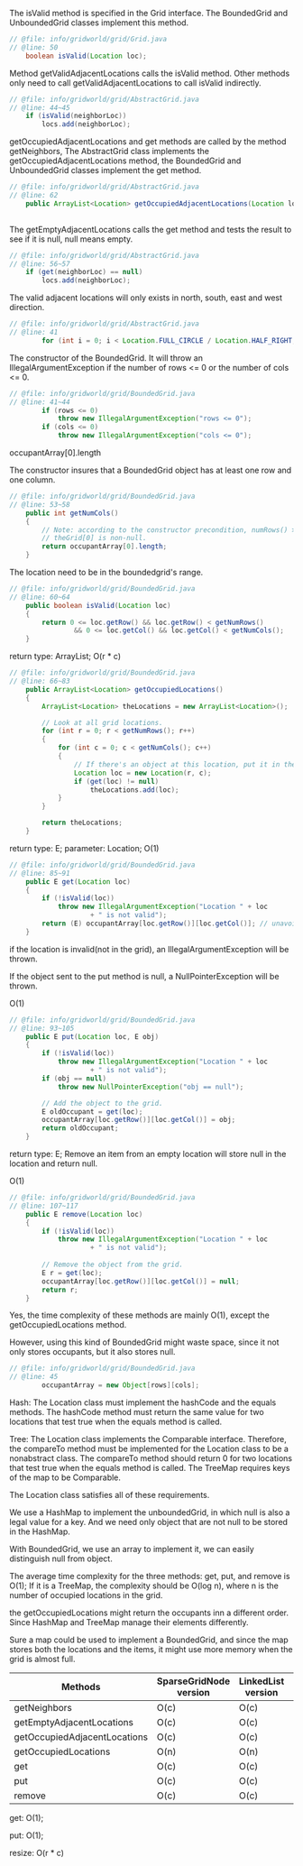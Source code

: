 The isValid method is specified in the Grid interface. The BoundedGrid and UnboundedGrid classes implement this method. 

```java
// @file: info/gridworld/grid/Grid.java
// @line: 50
    boolean isValid(Location loc);
```



Method getValidAdjacentLocations calls the isValid method. Other methods only need to call getValidAdjacentLocations  to call isValid indirectly.

```java
// @file: info/gridworld/grid/AbstractGrid.java
// @line: 44~45
    if (isValid(neighborLoc))
        locs.add(neighborLoc);
```



getOccupiedAdjacentLocations and get methods are called by the method getNeighbors, The AbstractGrid class implements the getOccupiedAdjacentLocations method, the BoundedGrid and UnboundedGrid classes implement the get method.

```java
// @file: info/gridworld/grid/AbstractGrid.java
// @line: 62
    public ArrayList<Location> getOccupiedAdjacentLocations(Location loc)
        
```



The getEmptyAdjacentLocations calls the get method and tests the result to see if it is null, null means empty.

```java
// @file: info/gridworld/grid/AbstractGrid.java
// @line: 56~57
    if (get(neighborLoc) == null)
        locs.add(neighborLoc);
```



The valid adjacent locations will only exists in north, south, east and west direction.

```java
// @file: info/gridworld/grid/AbstractGrid.java
// @line: 41
        for (int i = 0; i < Location.FULL_CIRCLE / Location.HALF_RIGHT; i++)
```



The constructor of the BoundedGrid. It will throw an IllegalArgumentException if the number of rows <= 0 or the number of cols <= 0. 

```java
// @file: info/gridworld/grid/BoundedGrid.java
// @line: 41~44
        if (rows <= 0)
            throw new IllegalArgumentException("rows <= 0");
        if (cols <= 0)
            throw new IllegalArgumentException("cols <= 0");
```



occupantArray[0].length

The constructor insures that a BoundedGrid object has at least one row and one column.

```java
// @file: info/gridworld/grid/BoundedGrid.java
// @line: 53~58
    public int getNumCols()
    {
        // Note: according to the constructor precondition, numRows() > 0, so
        // theGrid[0] is non-null.
        return occupantArray[0].length;
    }
```



The location need to be in the boundedgrid's range.

```java
// @file: info/gridworld/grid/BoundedGrid.java
// @line: 60~64
    public boolean isValid(Location loc)
    {
        return 0 <= loc.getRow() && loc.getRow() < getNumRows()
                && 0 <= loc.getCol() && loc.getCol() < getNumCols();
    }
```



return type: ArrayList<Location>; O(r * c)

```java
// @file: info/gridworld/grid/BoundedGrid.java
// @line: 66~83
    public ArrayList<Location> getOccupiedLocations()
    {
        ArrayList<Location> theLocations = new ArrayList<Location>();

        // Look at all grid locations.
        for (int r = 0; r < getNumRows(); r++)
        {
            for (int c = 0; c < getNumCols(); c++)
            {
                // If there's an object at this location, put it in the array.
                Location loc = new Location(r, c);
                if (get(loc) != null)
                    theLocations.add(loc);
            }
        }

        return theLocations;
    }
```



return type: E; parameter: Location; O(1)

```java
// @file: info/gridworld/grid/BoundedGrid.java
// @line: 85~91
    public E get(Location loc)
    {
        if (!isValid(loc))
            throw new IllegalArgumentException("Location " + loc
                    + " is not valid");
        return (E) occupantArray[loc.getRow()][loc.getCol()]; // unavoidable warning
    }
```



if the location is invalid(not in the grid), an IllegalArgumentException will be thrown.

If the object sent to the put method is null,  a NullPointerException will be thrown.

O(1)

```java
// @file: info/gridworld/grid/BoundedGrid.java
// @line: 93~105
    public E put(Location loc, E obj)
    {
        if (!isValid(loc))
            throw new IllegalArgumentException("Location " + loc
                    + " is not valid");
        if (obj == null)
            throw new NullPointerException("obj == null");

        // Add the object to the grid.
        E oldOccupant = get(loc);
        occupantArray[loc.getRow()][loc.getCol()] = obj;
        return oldOccupant;
    }
```



return type: E; Remove an item from an empty location will store null in the location and return null.

O(1)

```java
// @file: info/gridworld/grid/BoundedGrid.java
// @line: 107~117
    public E remove(Location loc)
    {
        if (!isValid(loc))
            throw new IllegalArgumentException("Location " + loc
                    + " is not valid");
        
        // Remove the object from the grid.
        E r = get(loc);
        occupantArray[loc.getRow()][loc.getCol()] = null;
        return r;
    }
```



Yes, the time complexity of these methods are mainly O(1), except the getOccupiedLocations method.

However, using this kind of BoundedGrid might waste space, since it not only stores occupants, but it also stores null.

```java
// @file: info/gridworld/grid/BoundedGrid.java
// @line: 45
        occupantArray = new Object[rows][cols];
```



Hash: The Location class must implement the hashCode and the equals methods. The hashCode method must return the same value for two locations that test true when the equals method is called. 

Tree: The Location class implements the Comparable interface. Therefore, the compareTo method must be implemented for the Location class to be a nonabstract class. The compareTo method should return 0 for two locations that test true when the equals method is called. The TreeMap requires keys of the map to be Comparable. 

The Location class satisfies all of these requirements.



We use a HashMap to implement the unboundedGrid, in which null is also a legal value for a key. And we need only object that are not null to be stored in the HashMap.

With BoundedGrid, we use an array to implement it, we can easily distinguish null from object.



The average time complexity for the three methods: get, put, and remove is O(1); If it is a TreeMap, the complexity should be O(log n), where n is the number of occupied locations in the grid.



the getOccupiedLocations might return the occupants inn a different order. Since HashMap and TreeMap manage their elements differently.





Sure a map could be used to implement a BoundedGrid, and since the map stores both the locations and the items, it might use more memory when the grid is almost full.



| Methods                      | SparseGridNode version | LinkedList<OccupantInCol> version | HashMap version | TreeMap version |
| ---------------------------- | ---------------------- | --------------------------------- | --------------- | --------------- |
| getNeighbors                 | O(c)                   | O(c)                              | O(1)            | O(logn)         |
| getEmptyAdjacentLocations    | O(c)                   | O(c)                              | O(1)            | O(logn)         |
| getOccupiedAdjacentLocations | O(c)                   | O(c)                              | O(1)            | O(logn)         |
| getOccupiedLocations         | O(n)                   | O(n)                              | O(n)            | O(n)            |
| get                          | O(c)                   | O(c)                              | O(1)            | O(logn)         |
| put                          | O(c)                   | O(c)                              | O(1)            | O(logn)         |
| remove                       | O(c)                   | O(c)                              | O(1)            | O(logn)         |



get: O(1);

put: O(1);

resize: O(r * c)











